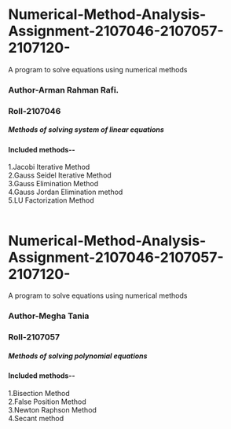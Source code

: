 # Numerical-Method-Analysis-Assignment-2107046-2107057-2107120-
A program to solve equations using numerical methods
<h3>Author-Arman Rahman Rafi.</h3>
<h3>Roll-2107046</h3>
<h5>Methods of solving system of linear equations</h5>
<h4>Included methods--</h4>
1.Jacobi Iterative Method<br>
2.Gauss Seidel Iterative Method<br>
3.Gauss Elimination Method<br>
4.Gauss Jordan Elimination method<br>
5.LU Factorization Method<br>

<br>

# Numerical-Method-Analysis-Assignment-2107046-2107057-2107120-
A program to solve equations using numerical methods
<h3>Author-Megha Tania</h3>
<h3>Roll-2107057</h3>
<h5>Methods of solving polynomial equations</h5>
<h4>Included methods--</h4>
1.Bisection Method<br>
2.False Position Method<br>
3.Newton Raphson Method<br>
4.Secant method<br>